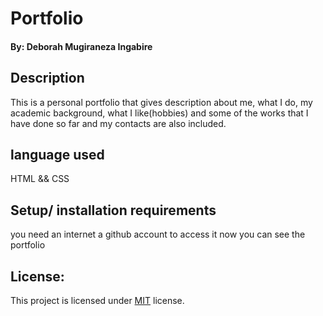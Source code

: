 # Portfolio
#### By: Deborah Mugiraneza Ingabire

## Description
This is a personal portfolio that gives description about me, what I do, my academic background, what I like(hobbies) and some of the works that I have done so far and my contacts are also included.

## language used
HTML && CSS

## Setup/ installation requirements
you need an internet
a github account to access it
now you can see the portfolio

## License:

This project is licensed under [MIT](https://opensource.org/licenses/MIT) license.
